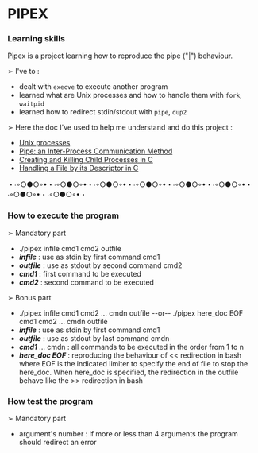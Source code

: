 # PIPEX
### Learning skills
Pipex is a project learning how to reproduce the pipe ("|") behaviour.  

➢ I've to :  
- dealt with `execve` to execute another program
- learned what are Unix processes and how to handle them with `fork`, `waitpid`
- learned how to redirect stdin/stdout with `pipe`, `dup2`

➢ Here the doc I've used to help me understand and do this project :
- [Unix processes](https://code-vault.net/course/46qpfr4tkz:1603732431896)
- [Pipe: an Inter-Process Communication Method](https://www.codequoi.com/en/pipe-an-inter-process-communication-method/)
- [Creating and Killing Child Processes in C](https://www.codequoi.com/en/creating-and-killing-child-processes-in-c/)
- [Handling a File by its Descriptor in C](https://www.codequoi.com/en/handling-a-file-by-its-descriptor-in-c/)

・∙◦○●○◦•・∙◦○●○◦•・∙◦○●○◦•・∙◦○●○◦•・∙◦○●○◦•・∙◦○●○◦•・∙◦○●○◦•・∙◦○●○◦•・  

### How to execute the program
➢ Mandatory part   
- ./pipex infile cmd1 cmd2 outfile  
- ***infile*** : use as stdin by first command cmd1
- ***outfile*** : use as stdout by second command cmd2
- ***cmd1*** : first command to be executed
- ***cmd2*** : second command to be executed  


➢ Bonus part  
- ./pipex infile cmd1 cmd2 ... cmdn outfile --or-- ./pipex here_doc EOF cmd1 cmd2 ... cmdn outfile
- ***infile*** : use as stdin by first command cmd1
- ***outfile*** : use as stdout by last command cmdn
- ***cmd1*** ... cmdn : all commands to be executed in the order from 1 to n
- ***here_doc EOF*** : reproducing the behaviour of << redirection in bash where EOF is the indicated limiter to specify the end of file to stop the here_doc. When here_doc is specified, the redirection in the outfile behave like the >> redirection in bash  

### How test the program  
➢ Mandatory part  
- argument's number : if more or less than 4 arguments the program should redirect an error
